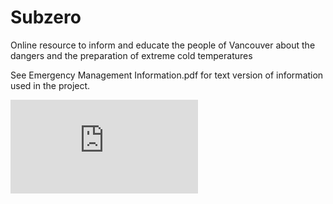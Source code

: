 # Subzero
Online resource to inform and educate the people of Vancouver about the dangers and the preparation of extreme cold temperatures

See Emergency Management Information.pdf for text version of information used in the project.


![sitemap](https://github.com/justinhodev/Subzero/blob/master/sitemap.pdf "sitemap")
